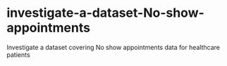 # investigate-a-dataset-No-show-appointments
Investigate a dataset covering No show appointments data for healthcare patients 
